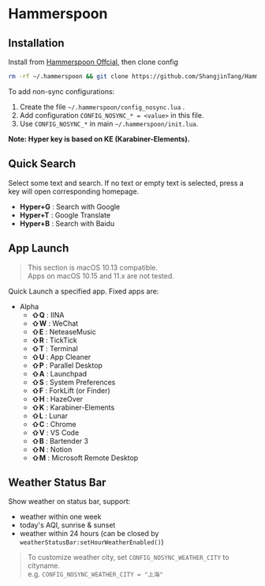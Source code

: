 # Hammerspoon

## Installation

Install from [Hammerspoon Offcial](https://github.com/Hammerspoon/hammerspoon/releases/latest), then clone config

```bash
rm -rf ~/.hammerspoon && git clone https://github.com/ShangjinTang/Hammerspoon.git ~/.hammerspoon
```

To add non-sync configurations:

1. Create the file `~/.hammerspoon/config_nosync.lua` .
2. Add configuration `CONFIG_NOSYNC_* = <value>` in this file.
3. Use `CONFIG_NOSYNC_*` in main `~/.hammerspoon/init.lua`.

**Note: Hyper key is based on KE (Karabiner-Elements).**

## Quick Search

Select some text and search.
If no text or empty text is selected, press a key will open corresponding homepage.

- **Hyper+G** : Search with Google
- **Hyper+T** : Google Translate
- **Hyper+B** : Search with Baidu

## App Launch

> This section is macOS 10.13 compatible.  
> Apps on macOS 10.15 and 11.x are not tested.

Quick Launch a specified app. Fixed apps are:

- Alpha
  - **⇧Q** : IINA
  - **⇧W** : WeChat
  - **⇧E** : NeteaseMusic
  - **⇧R** : TickTick
  - **⇧T** : Terminal
  - **⇧U** : App Cleaner
  - **⇧P** : Parallel Desktop
  - **⇧A** : Launchpad
  - **⇧S** : System Preferences
  - **⇧F** : ForkLift (or Finder)
  - **⇧H** : HazeOver
  - **⇧K** : Karabiner-Elements
  - **⇧L** : Lunar
  - **⇧C** : Chrome
  - **⇧V** : VS Code
  - **⇧B** : Bartender 3
  - **⇧N** : Notion
  - **⇧M** : Microsoft Remote Desktop

## Weather Status Bar

Show weather on status bar, support:

- weather within one week
- today's AQI, sunrise & sunset
- weather within 24 hours (can be closed by `weatherStatusBar:setHourWeatherEnabled()`)

> To customize weather city, set `CONFIG_NOSYNC_WEATHER_CITY` to cityname.  
> e.g. `CONFIG_NOSYNC_WEATHER_CITY = "上海"`
